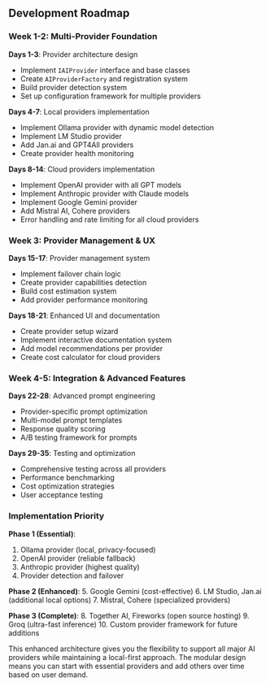 ## Development Roadmap

### **Week 1-2: Multi-Provider Foundation**

**Days 1-3**: Provider architecture design

- Implement `IAIProvider` interface and base classes
- Create `AIProviderFactory` and registration system
- Build provider detection system
- Set up configuration framework for multiple providers

**Days 4-7**: Local providers implementation

- Implement Ollama provider with dynamic model detection
- Implement LM Studio provider
- Add Jan.ai and GPT4All providers
- Create provider health monitoring

**Days 8-14**: Cloud providers implementation

- Implement OpenAI provider with all GPT models
- Implement Anthropic provider with Claude models
- Implement Google Gemini provider
- Add Mistral AI, Cohere providers
- Error handling and rate limiting for all cloud providers

### **Week 3: Provider Management & UX**

**Days 15-17**: Provider management system

- Implement failover chain logic
- Create provider capabilities detection
- Build cost estimation system
- Add provider performance monitoring

**Days 18-21**: Enhanced UI and documentation

- Create provider setup wizard
- Implement interactive documentation system
- Add model recommendations per provider
- Create cost calculator for cloud providers

### **Week 4-5: Integration & Advanced Features**

**Days 22-28**: Advanced prompt engineering

- Provider-specific prompt optimization
- Multi-model prompt templates
- Response quality scoring
- A/B testing framework for prompts

**Days 29-35**: Testing and optimization

- Comprehensive testing across all providers
- Performance benchmarking
- Cost optimization strategies
- User acceptance testing

### **Implementation Priority**

**Phase 1 (Essential)**:

1. Ollama provider (local, privacy-focused)
2. OpenAI provider (reliable fallback)
3. Anthropic provider (highest quality)
4. Provider detection and failover

**Phase 2 (Enhanced)**:
5. Google Gemini (cost-effective)
6. LM Studio, Jan.ai (additional local options)
7. Mistral, Cohere (specialized providers)

**Phase 3 (Complete)**:
8. Together AI, Fireworks (open source hosting)
9. Groq (ultra-fast inference)
10. Custom provider framework for future additions

This enhanced architecture gives you the flexibility to support all major AI providers while maintaining a local-first approach. The modular design means you can start with essential providers and add others over time based on user demand.
